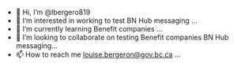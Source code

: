 - 👋 Hi, I’m @lbergero819
- 👀 I’m interested in working to test BN Hub messaging ...
- 🌱 I’m currently learning Benefit companies ...
- 💞️ I’m looking to collaborate on testing Benefit companies BN Hub messaging...
- 📫 How to reach me louise.bergeron@gov.bc.ca ...

<!---
lbergero819/lbergero819 is a ✨ special ✨ repository because its `README.md` (this file) appears on your GitHub profile.
You can click the Preview link to take a look at your changes.
--->
